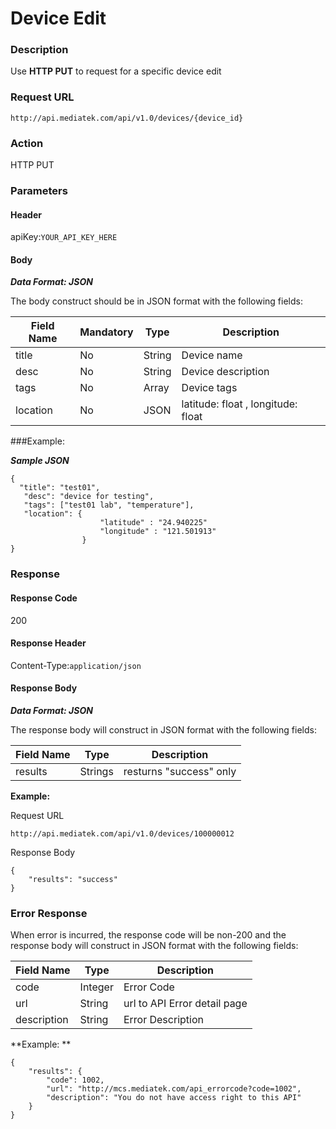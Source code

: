 # Device Edit

### Description

Use **HTTP PUT** to request for a specific device edit

### Request URL

```
http://api.mediatek.com/api/v1.0/devices/{device_id}
```

### Action
HTTP PUT

### Parameters

#### Header

apiKey:`YOUR_API_KEY_HERE`

#### Body

***Data Format: JSON***

The body construct should be in JSON format with the following fields:

| Field Name | Mandatory | Type | Description |
| --- | --- | --- | --- |
| title | No | String | Device name |
| desc | No | String | Device description |
| tags | No | Array | Device tags |
| location | No | JSON | latitude: float , longitude: float  |

###Example:

***Sample JSON***

```
{
  "title": "test01",
   "desc": "device for testing",
   "tags": ["test01 lab", "temperature"],
   "location": {
                    "latitude" : "24.940225"
                    "longitude" : "121.501913"
                }
}
```

### Response

#### Response Code
200

#### Response Header

Content-Type:`application/json`

#### Response Body

***Data Format: JSON***

The response body will construct in JSON format with the following fields:

| Field Name | Type | Description |
| --- | --- | --- |
| results | Strings | resturns "success" only|

**Example:**

Request URL
```
http://api.mediatek.com/api/v1.0/devices/100000012
```

Response Body

```
{
    "results": "success"
}
```

### Error Response

When error is incurred, the response code will be non-200 and the response body will construct in JSON format with the following fields:

| Field Name | Type |Description|
| --- | --- | --- |
| code | Integer | Error Code |
| url | String | url to API Error detail page |
| description | String | Error Description |

**Example: **
```
{
    "results": {
        "code": 1002,
        "url": "http://mcs.mediatek.com/api_errorcode?code=1002",
        "description": "You do not have access right to this API"
    }
}
```




